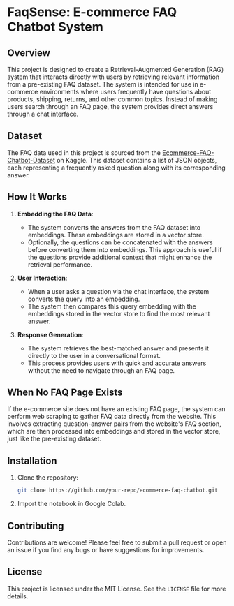 # FaqSense: E-commerce FAQ Chatbot System

## Overview

This project is designed to create a Retrieval-Augmented Generation (RAG) system that interacts directly with users by retrieving relevant information from a pre-existing FAQ dataset. The system is intended for use in e-commerce environments where users frequently have questions about products, shipping, returns, and other common topics. Instead of making users search through an FAQ page, the system provides direct answers through a chat interface.

## Dataset

The FAQ data used in this project is sourced from the [Ecommerce-FAQ-Chatbot-Dataset](https://www.kaggle.com/datasets/saadmakhdoom/ecommerce-faq-chatbot-dataset) on Kaggle. This dataset contains a list of JSON objects, each representing a frequently asked question along with its corresponding answer.

## How It Works

1. **Embedding the FAQ Data**:
   - The system converts the answers from the FAQ dataset into embeddings. These embeddings are stored in a vector store.
   - Optionally, the questions can be concatenated with the answers before converting them into embeddings. This approach is useful if the questions provide additional context that might enhance the retrieval performance.

2. **User Interaction**:
   - When a user asks a question via the chat interface, the system converts the query into an embedding.
   - The system then compares this query embedding with the embeddings stored in the vector store to find the most relevant answer.

3. **Response Generation**:
   - The system retrieves the best-matched answer and presents it directly to the user in a conversational format.
   - This process provides users with quick and accurate answers without the need to navigate through an FAQ page.

## When No FAQ Page Exists

If the e-commerce site does not have an existing FAQ page, the system can perform web scraping to gather FAQ data directly from the website. This involves extracting question-answer pairs from the website's FAQ section, which are then processed into embeddings and stored in the vector store, just like the pre-existing dataset.

## Installation

1. Clone the repository:
   ```bash
   git clone https://github.com/your-repo/ecommerce-faq-chatbot.git
2. Import the notebook in Google Colab.

## Contributing
Contributions are welcome! Please feel free to submit a pull request or open an issue if you find any bugs or have suggestions for improvements.

## License
This project is licensed under the MIT License. See the `LICENSE` file for more details.
